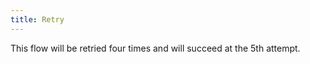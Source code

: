```yaml
---
title: Retry
---
```


This flow will be retried four times and will succeed at the 5th attempt.

```yaml file=public/examples/flows_retry.yml
```